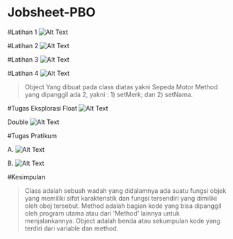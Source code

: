 # Jobsheet-PBO

#Latihan 1
![Alt Text]()

#Latihan 2
![Alt Text](https://github.com/lethanfadlil/Jobsheet-PBO/blob/master/Variable.png)

#Latihan 3
![Alt Text](https://github.com/lethanfadlil/Jobsheet-PBO/blob/master/Aritmatika.png)

#Latihan 4
![Alt Text](https://github.com/lethanfadlil/Jobsheet-PBO/blob/master/Sepedamotor.png)

> Object Yang dibuat pada class diatas yakni Sepeda Motor
> Method yang dipanggil ada 2, yakni : 1) setMerk; dan
                                       2) setNama.
                                       
#Tugas Eksplorasi
Float
![Alt Text](https://github.com/lethanfadlil/Jobsheet-PBO/blob/master/Aritmatika%20Float.png)

Double
![Alt Text](https://github.com/lethanfadlil/Jobsheet-PBO/blob/master/Aritmatika.png)


#Tugas Pratikum

A.
![Alt Text](https://github.com/lethanfadlil/Jobsheet-PBO/blob/master/Luas%20Balok.png)

B.
![Alt Text](https://github.com/lethanfadlil/Jobsheet-PBO/blob/master/BioData.png)

#Kesimpulan
> Class adalah sebuah wadah yang didalamnya ada suatu fungsi objek yang memiliki sifat karakteristik dan fungsi tersendiri yang dimiliki oleh obej tersebut.
> Method adalah bagian kode yang bisa dipanggil oleh program utama atau dari 'Method' lainnya untuk menjalankannya.
> Object adalah benda atau sekumpulan kode yang terdiri dari variable dan method.
